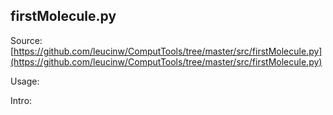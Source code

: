 ## firstMolecule.py

Source: [https://github.com/leucinw/ComputTools/tree/master/src/firstMolecule.py](https://github.com/leucinw/ComputTools/tree/master/src/firstMolecule.py)

Usage:

Intro:

